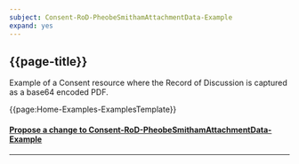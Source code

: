 ```yaml
---
subject: Consent-RoD-PheobeSmithamAttachmentData-Example
expand: yes
---
```



## {{page-title}}

Example of a Consent resource where the Record of Discussion is captured as a base64 encoded PDF.

{{page:Home-Examples-ExamplesTemplate}}



<div id="Feedback" class="tabcontent">
<h4><a href='https://simplifier.net/NHS-Digital-FHIR-Genomics-Implementation-Guide/Consent-RoD-PheobeSmithamAttachmentData-Example/~issues?level=File' target="_blank">Propose a change to Consent-RoD-PheobeSmithamAttachmentData-Example</a></h4>
</div>

---